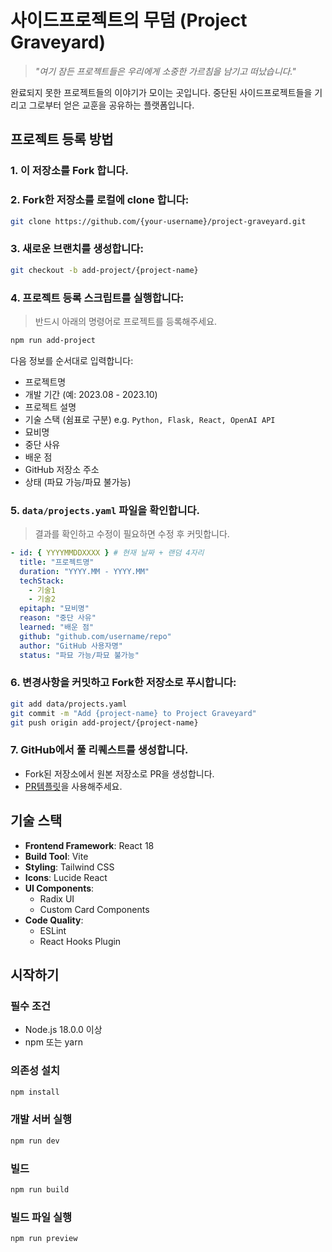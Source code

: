 # 사이드프로젝트의 무덤 (Project Graveyard)

> _"여기 잠든 프로젝트들은 우리에게 소중한 가르침을 남기고 떠났습니다."_

완료되지 못한 프로젝트들의 이야기가 모이는 곳입니다. 중단된 사이드프로젝트들을 기리고 그로부터 얻은 교훈을 공유하는 플랫폼입니다.

## 프로젝트 등록 방법

### 1. 이 저장소를 Fork 합니다.

### 2. Fork한 저장소를 로컬에 clone 합니다:

```bash
git clone https://github.com/{your-username}/project-graveyard.git
```

### 3. 새로운 브랜치를 생성합니다:

```bash
git checkout -b add-project/{project-name}
```

### 4. 프로젝트 등록 스크립트를 실행합니다:

> 반드시 아래의 명령어로 프로젝트를 등록해주세요.

```bash
npm run add-project
```

다음 정보를 순서대로 입력합니다:

- 프로젝트명
- 개발 기간 (예: 2023.08 - 2023.10)
- 프로젝트 설명
- 기술 스택 (쉼표로 구분) e.g. `Python, Flask, React, OpenAI API`
- 묘비명
- 중단 사유
- 배운 점
- GitHub 저장소 주소
- 상태 (파묘 가능/파묘 불가능)

### 5. `data/projects.yaml` 파일을 확인합니다.

> 결과를 확인하고 수정이 필요하면 수정 후 커밋합니다.

```yaml
- id: { YYYYMMDDXXXX } # 현재 날짜 + 랜덤 4자리
  title: "프로젝트명"
  duration: "YYYY.MM - YYYY.MM"
  techStack:
    - 기술1
    - 기술2
  epitaph: "묘비명"
  reason: "중단 사유"
  learned: "배운 점"
  github: "github.com/username/repo"
  author: "GitHub 사용자명"
  status: "파묘 가능/파묘 불가능"
```

### 6. 변경사항을 커밋하고 Fork한 저장소로 푸시합니다:

```bash
git add data/projects.yaml
git commit -m "Add {project-name} to Project Graveyard"
git push origin add-project/{project-name}
```

### 7. GitHub에서 풀 리퀘스트를 생성합니다.

- Fork된 저장소에서 원본 저장소로 PR을 생성합니다.
- [PR템플릿](.github/pull_request_template.md)을 사용해주세요.

## 기술 스택

- **Frontend Framework**: React 18
- **Build Tool**: Vite
- **Styling**: Tailwind CSS
- **Icons**: Lucide React
- **UI Components**:
  - Radix UI
  - Custom Card Components
- **Code Quality**:
  - ESLint
  - React Hooks Plugin

## 시작하기

### 필수 조건

- Node.js 18.0.0 이상
- npm 또는 yarn

### 의존성 설치

```bash
npm install
```

### 개발 서버 실행

```bash
npm run dev
```

### 빌드

```bash
npm run build
```

### 빌드 파일 실행

```bash
npm run preview
```
